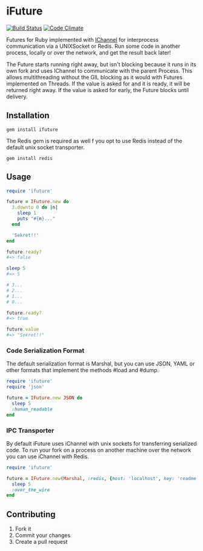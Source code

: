 # iFuture
[![Build Status](https://secure.travis-ci.org/Havenwood/ifuture.png?branch=master)](http://travis-ci.org/havenwood/ifuture)
[![Code Climate](https://codeclimate.com/badge.png)](https://codeclimate.com/github/Havenwood/ifuture)

Futures for Ruby implemented with [IChannel](https://github.com/robgleeson/ichannel) for interprocess communication via a UNIXSocket or Redis. Run some code in another process, locally or over the network, and get the result back later!

The Future starts running right away, but isn't blocking because it runs in its own fork and uses IChannel to communicate with the parent Process. This allows multithreading without the GIL blocking as it would with Futures implemented on Threads. If the value is asked for and it is ready, it will be returned right away. If the value is asked for early, the Future blocks until delivery.

## Installation

`gem install ifuture`

The Redis gem is required as well f you opt to use Redis instead of the default unix socket transporter.

`gem install redis`

## Usage

```ruby
require 'ifuture'

future = IFuture.new do
  3.downto 0 do |n|
    sleep 1
    puts "#{n}..."
  end

  'Sekret!!'
end

future.ready?
#=> false

sleep 5
#=> 5

# 3...
# 2...
# 1...
# 0...

future.ready?
#=> true

future.value
#=> "Sekret!!"
```
### Code Serialization Format

The default serialization format is Marshal, but you can use JSON, YAML or other formats that implement the methods #load and #dump.

```ruby
require 'ifuture'
require 'json'

future = IFuture.new JSON do
  sleep 5
  :human_readable
end
```

### IPC Transporter

By default iFuture uses iChannel with unix sockets for transferring serialized code. To run your fork on a process on another machine over the network you can use iChannel with Redis.

```ruby
require 'ifuture'

future = IFuture.new(Marshal, :redis, {host: 'localhost', key: 'readme'}) do
  sleep 5
  :over_the_wire
end
```

## Contributing

1. Fork it
2. Commit your changes
3. Create a pull request
